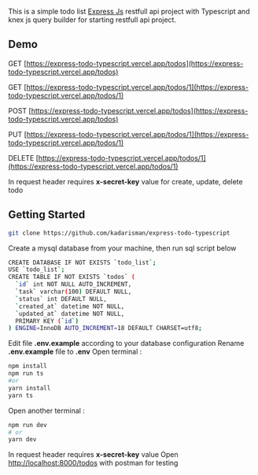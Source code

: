 This is a simple todo list [Express Js](https://expressjs.com/) restfull api project with Typescript and knex js query builder for starting restfull api project.

## Demo

GET [https://express-todo-typescript.vercel.app/todos](https://express-todo-typescript.vercel.app/todos)

GET [https://express-todo-typescript.vercel.app/todos/1](https://express-todo-typescript.vercel.app/todos/1)

POST [https://express-todo-typescript.vercel.app/todos](https://express-todo-typescript.vercel.app/todos)

PUT [https://express-todo-typescript.vercel.app/todos/1](https://express-todo-typescript.vercel.app/todos/1)

DELETE [https://express-todo-typescript.vercel.app/todos/1](https://express-todo-typescript.vercel.app/todos/1)

In request header requires **x-secret-key** value for create, update, delete todo

## Getting Started

```bash
git clone https://github.com/kadarisman/express-todo-typescript
```
Create a mysql database from your machine, then run sql script below

```bash
CREATE DATABASE IF NOT EXISTS `todo_list`;
USE `todo_list`;
CREATE TABLE IF NOT EXISTS `todos` (
  `id` int NOT NULL AUTO_INCREMENT,
  `task` varchar(100) DEFAULT NULL,
  `status` int DEFAULT NULL,
  `created_at` datetime NOT NULL,
  `updated_at` datetime NOT NULL,
  PRIMARY KEY (`id`)
) ENGINE=InnoDB AUTO_INCREMENT=18 DEFAULT CHARSET=utf8;
```

Edit file **.env.example** according to your database configuration
Rename **.env.example** file to **.env**
Open terminal : 

```bash
npm install
npm run ts
#or
yarn install
yarn ts
```
Open another terminal :

```bash
npm run dev
# or
yarn dev
```

In request header requires **x-secret-key** value
Open [http://localhost:8000/todos](http://localhost:8000/todos) with postman for testing

